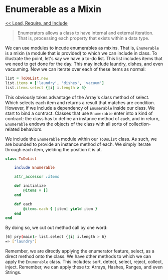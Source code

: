Enumerable as a Mixin
=====================

[<< Load, Require, and Include](https://github.com/KLVTZ/Ruby-Essentials/blob/master/notes/Chapter_07:%20Modules/03.load_require_and_include.md)

> Enumerators allows a class to have internal and external iteration. That is,
processing each property that exists within a data type.

We can use modules to incude enumerables as mixins. That is, `Enumerable` is a
mixin (a module that is provided) to which we can include in class. To
illustrate the point, let's say we have a to-do list. This list includes items
that we need to get done for the day. This may include laundry, dishes, and even
vacuuming. Now we can iterate over each of these items as normal:

```ruby
list = ToDoList.new
list.items = ['laundry', 'dishes', 'vacuum']
list.items.select {|i| i.length > 6}
```

This obviously takes advantage of the Array's class method of select. Which
selects each item and returns a result that matches are condition. However, if
we include a dependency of `Enumerable` inside our class. We start to bind a
contract. Classes that use `Enumerable` enter into a kind of contract: the class
has to define an instance method of `each`, and in return, `Enumerable` endows
the objects of the class with all sorts of collection-related behaviors.

We include the `Enumerable` module within our `ToDoList` class. As such, we are
bounded to provide an instance method of each. We simply iterate through each
item, yielding the position it is at.

```ruby
class ToDoList

	include Enumerable

	attr_accessor :items

	def initialize
		@items = []
	end

	def each
		@items.each { |item| yield item }
	end
end
```

By doing so, we cut out method call by one word:
```bash
[6] pry(main)> list.select {|i| i.length > 6}                                                             
=> ["laundry"]
```

Remember, we are directly applying the enumerator feature, select, as a direct
method onto the class. We have other methods to which we can apply the
`Enumerable` class. This includes: sort, detect, select, reject, collect,
inject. Remember, we can apply these to: Arrays, Hashes, Ranges, and even
Strings.
